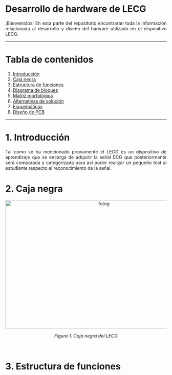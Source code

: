 #  Desarrollo de hardware de LECG 

<p align="justify">
¡Bienvenidos! En esta parte del repositorio encontraran toda la información relacionada al desarrollo y diseño del harware utilizado en el dispositivo LECG.
</p>

***

# **Tabla de contenidos**

1. [Introducción](#id1)
2. [Caja negra](#id2)
3. [Estructura de funciones](#id3)
4. [Diagrama de bloques](#id4)
5. [Matriz morfológica](#id5)
6. [Alternativas de solución](#id6)
7. [Esquemáticos](#id7)
8. [Diseño de PCB](#id8)

***

# 1. Introducción<a name="id1"></a>

<p align="justify">
Tal como se ha mencionado previamente el LECG es un dispositivo de aprendizaje que se encarga de adquirir la señal ECG que posteriormente será comparada y categorizada para así poder realizar un pequeño test al estudiante respecto el reconocimiento de la señal.
</p>

# 2. Caja negra<a name="id2"></a>

<p align="center">
  <img src="https://github.com/sofia-is-a-panda/LECG/assets/164522281/4f029072-8cce-45a6-be94-54084dd39210" alt="fotog" width="600" height="400"/>
</p>
<p align="center"><i>Figura 1. Caja negra del LECG</i></p><br>



# 3. Estructura de funciones<a name="id3"></a>
